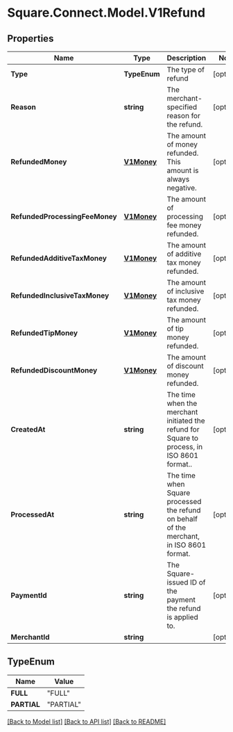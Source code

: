 # Square.Connect.Model.V1Refund
## Properties

Name | Type | Description | Notes
------------ | ------------- | ------------- | -------------
**Type** | **TypeEnum** | The type of refund  | [optional] 
**Reason** | **string** | The merchant-specified reason for the refund. | [optional] 
**RefundedMoney** | [**V1Money**](V1Money.md) | The amount of money refunded. This amount is always negative. | [optional] 
**RefundedProcessingFeeMoney** | [**V1Money**](V1Money.md) | The amount of processing fee money refunded. | [optional] 
**RefundedAdditiveTaxMoney** | [**V1Money**](V1Money.md) | The amount of additive tax money refunded. | [optional] 
**RefundedInclusiveTaxMoney** | [**V1Money**](V1Money.md) | The amount of inclusive tax money refunded. | [optional] 
**RefundedTipMoney** | [**V1Money**](V1Money.md) | The amount of tip money refunded. | [optional] 
**RefundedDiscountMoney** | [**V1Money**](V1Money.md) | The amount of discount money refunded. | [optional] 
**CreatedAt** | **string** | The time when the merchant initiated the refund for Square to process, in ISO 8601 format.. | [optional] 
**ProcessedAt** | **string** | The time when Square processed the refund on behalf of the merchant, in ISO 8601 format. | [optional] 
**PaymentId** | **string** | The Square-issued ID of the payment the refund is applied to. | [optional] 
**MerchantId** | **string** |  | [optional] 


## TypeEnum

Name | Value
------------ | -------------
**FULL** | "FULL"
**PARTIAL** | "PARTIAL"



[[Back to Model list]](../README.md#documentation-for-models) [[Back to API list]](../README.md#documentation-for-api-endpoints) [[Back to README]](../README.md)

